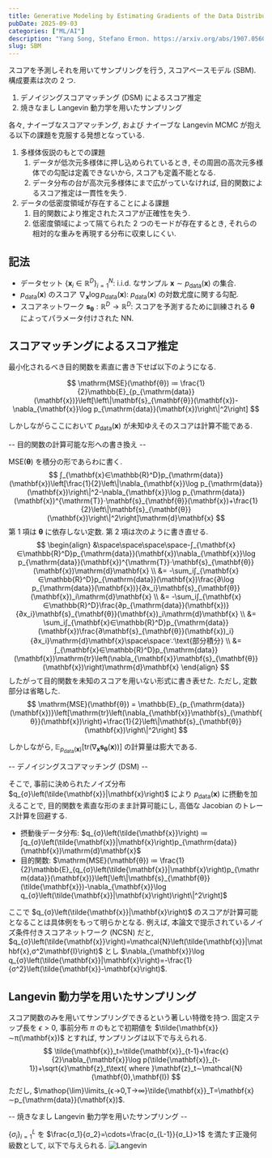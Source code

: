 ```yaml
---
title: Generative Modeling by Estimating Gradients of the Data Distribution - notes
pubDate: 2025-09-03
categories: ["ML/AI"]
description: "Yang Song, Stefano Ermon. https://arxiv.org/abs/1907.05600, 2019."
slug: SBM
---
```


スコアを予測しそれを用いてサンプリングを行う, スコアベースモデル (SBM). 構成要素は次の 2 つ.

1. デノイジングスコアマッチング (DSM) によるスコア推定
2. 焼きなまし Langevin 動力学を用いたサンプリング

各々, ナイーブなスコアマッチング, および ナイーブな Langevin MCMC が抱える以下の課題を克服する発想となっている.

1. 多様体仮説のもとでの課題
   1. データが低次元多様体に押し込められているとき, その周囲の高次元多様体での勾配は定義できないから, スコアも定義不能となる.
   2. データ分布の台が高次元多様体にまで広がっていなければ, 目的関数によるスコア推定は一貫性を失う.
2. データの低密度領域が存在することによる課題
   1. 目的関数により推定されたスコアが正確性を失う.
   2. 低密度領域によって隔てられた 2 つのモードが存在するとき, それらの相対的な重みを再現する分布に収束しにくい.

## 記法

- データセット $\left\lbrace \mathbf{x}_i∈\mathbb{R}^D\right\rbrace_{i=1}^N$: $\mathrm{i.i.d.}$ なサンプル $\mathbf{x}∼p_{\mathrm{data}}(\mathbf{x})$ の集合.
- $p_{\mathrm{data}}(\mathbf{x})$ のスコア $\nabla_{\mathbf{x}}\log p_{\mathrm{data}}(\mathbf{x})$: $p_{\mathrm{data}}(\mathbf{x})$ の対数尤度に関する勾配.
- スコアネットワーク $\mathbf{s}_{\mathbf{θ}}:\mathbb{R}^D→\mathbb{R}^D$: スコアを予測するために訓練される $\mathbf{θ}$ によってパラメータ付けされた NN.

## スコアマッチングによるスコア推定

最小化されるべき目的関数を素直に書き下せば以下のようになる.

$$
\mathrm{MSE}(\mathbf{θ}) ≔ \frac{1}{2}\mathbb{E}_{p_{\mathrm{data}}(\mathbf{x})}\left[\left\|\mathbf{s}_{\mathbf{θ}}(\mathbf{x})-\nabla_{\mathbf{x}}\log p_{\mathrm{data}}(\mathbf{x})\right\|^2\right]
$$

しかしながらここにおいて $p_{\mathrm{data}}(\mathbf{x})$ が未知ゆえそのスコアは計算不能である.

-- 目的関数の計算可能な形への書き換え --

$\mathrm{MSE}(\mathbf{θ})$ を積分の形であらわに書く.
$$
∫_{\mathbf{x}∈\mathbb{R}^D}p_{\mathrm{data}}(\mathbf{x})\left[\frac{1}{2}\left\|\nabla_{\mathbf{x}}\log p_{\mathrm{data}}(\mathbf{x})\right\|^2-\nabla_{\mathbf{x}}\log p_{\mathrm{data}}(\mathbf{x})^{\mathrm{T}}⋅\mathbf{s}_{\mathbf{θ}}(\mathbf{x})+\frac{1}{2}\left\|\mathbf{s}_{\mathbf{θ}}(\mathbf{x})\right\|^2\right]\mathrm{d}\mathbf{x}
$$
第 1 項は $\mathbf{θ}$ に依存しない定数. 第 2 項は次のように書き直せる.
$$
\begin{align}
&\space\space\space\space-∫_{\mathbf{x}∈\mathbb{R}^D}p_{\mathrm{data}}(\mathbf{x})\nabla_{\mathbf{x}}\log p_{\mathrm{data}}(\mathbf{x})^{\mathrm{T}}⋅\mathbf{s}_{\mathbf{θ}}(\mathbf{x})\mathrm{d}\mathbf{x} \\
&= -\sum_i∫_{\mathbf{x}∈\mathbb{R}^D}p_{\mathrm{data}}(\mathbf{x})\frac{∂\log p_{\mathrm{data}}(\mathbf{x})}{∂x_i}\mathbf{s}_{\mathbf{θ}}(\mathbf{x})_i\mathrm{d}\mathbf{x} \\
&= -\sum_i∫_{\mathbf{x}∈\mathbb{R}^D}\frac{∂p_{\mathrm{data}}(\mathbf{x})}{∂x_i}\mathbf{s}_{\mathbf{θ}}(\mathbf{x})_i\mathrm{d}\mathbf{x} \\
&= \sum_i∫_{\mathbf{x}∈\mathbb{R}^D}p_{\mathrm{data}}(\mathbf{x})\frac{∂\mathbf{s}_{\mathbf{θ}}(\mathbf{x})_i}{∂x_i}\mathrm{d}\mathbf{x}\space\space∵\text{部分積分} \\
&= ∫_{\mathbf{x}∈\mathbb{R}^D}p_{\mathrm{data}}(\mathbf{x})\mathrm{tr}\left(\nabla_{\mathbf{x}}\mathbf{s}_{\mathbf{θ}}(\mathbf{x})\right)\mathrm{d}\mathbf{x}
\end{align}
$$
したがって目的関数を未知のスコアを用いない形式に書き表せた. ただし, 定数部分は省略した.
$$
\mathrm{MSE}(\mathbf{θ}) = \mathbb{E}_{p_{\mathrm{data}}(\mathbf{x})}\left[\mathrm{tr}\left(\nabla_{\mathbf{x}}\mathbf{s}_{\mathbf{θ}}(\mathbf{x})\right)+\frac{1}{2}\left\|\mathbf{s}_{\mathbf{θ}}(\mathbf{x})\right\|^2\right]
$$

しかしながら, $\mathbb{E}_{p_{\mathrm{data}}(\mathbf{x})}\left[\mathrm{tr}\left(\nabla_{\mathbf{x}}\mathbf{s}_{\mathbf{θ}}(\mathbf{x})\right)\right]$ の計算量は膨大である.

-- デノイジングスコアマッチング (DSM) --

そこで, 事前に決められたノイズ分布 $q_{σ}\left(\tilde{\mathbf{x}}|\mathbf{x}\right)$ により $p_{\mathrm{data}}(\mathbf{x})$ に摂動を加えることで, 目的関数を素直な形のまま計算可能にし, 高価な Jacobian のトレース計算を回避する.

- 摂動後データ分布: $q_{σ}\left(\tilde{\mathbf{x}}\right) ≔ ∫q_{σ}\left(\tilde{\mathbf{x}}|\mathbf{x}\right)p_{\mathrm{data}}(\mathbf{x})\mathrm{d}\mathbf{x}$
- 目的関数: $\mathrm{MSE}(\mathbf{θ}) ≔ \frac{1}{2}\mathbb{E}_{q_{σ}\left(\tilde{\mathbf{x}}|\mathbf{x}\right)p_{\mathrm{data}}(\mathbf{x})}\left[\left\|\mathbf{s}_{\mathbf{θ}}(\tilde{\mathbf{x}})-\nabla_{\mathbf{x}}\log q_{σ}\left(\tilde{\mathbf{x}}|\mathbf{x}\right)\right\|^2\right]$

ここで $q_{σ}\left(\tilde{\mathbf{x}}|\mathbf{x}\right)$ のスコアが計算可能となることは具体例をもって明らかとなる. 例えば, 本論文で提示されているノイズ条件付きスコアネットワーク (NCSN) だと, $q_{σ}\left(\tilde{\mathbf{x}}\right)=\mathcal{N}\left(\tilde{\mathbf{x}}|\mathbf{x},σ^2\mathbf{I}\right)$ とし $\nabla_{\mathbf{x}}\log q_{σ}\left(\tilde{\mathbf{x}}|\mathbf{x}\right)=-\frac{1}{σ^2}\left(\tilde{\mathbf{x}}-\mathbf{x}\right)$.

## Langevin 動力学を用いたサンプリング

スコア関数のみを用いてサンプリングできるという著しい特徴を持つ. 固定ステップ長を $ϵ>0$, 事前分布 $π$ のもとで初期値を $\tilde{\mathbf{x}}∼π(\mathbf{x})$ とすれば, サンプリングは以下で与えられる.
$$
\tilde{\mathbf{x}}_t=\tilde{\mathbf{x}}_{t-1}+\frac{ϵ}{2}\nabla_{\mathbf{x}}\log p(\tilde{\mathbf{x}}_{t-1})+\sqrt{ϵ}\mathbf{z}_t\text{ where }\mathbf{z}_t∼\mathcal{N}(\mathbf{0},\mathbf{I})
$$
ただし, $\mathop{\lim}\limits_{ϵ→0,T→∞}\tilde{\mathbf{x}}_T=\mathbf{x}∼p_{\mathrm{data}}(\mathbf{x})$.

-- 焼きなまし Langevin 動力学を用いたサンプリング --

$\left\lbrace σ_i\right\rbrace_{i=1}^L$ を $\frac{σ_1}{σ_2}=\cdots=\frac{σ_{L-1}}{σ_L}>1$ を満たす正幾何級数として, 以下で与えられる.
![Langevin](/blog/20250903_sbm_langevin.png)
